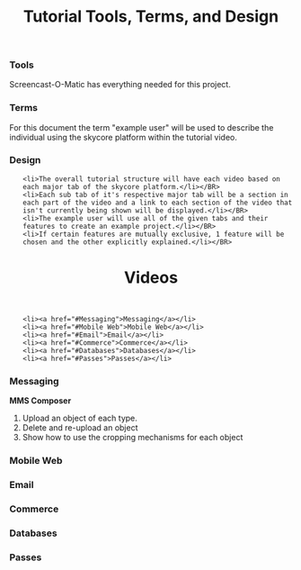 <div align="center"><h1>Tutorial Tools, Terms, and Design</h1></div>

</BR>

<h3>Tools</h3>

<p>Screencast-O-Matic has everything needed for this project.</p>

<h3>Terms</h3>
	
<p>For this document the term "example user" will be used to describe the individual using the skycore platform within the tutorial video.</p>

<h3>Design</h3>

<ul>

	<li>The overall tutorial structure will have each video based on each major tab of the skycore platform.</li></BR>
	<li>Each sub tab of it's respective major tab will be a section in each part of the video and a link to each section of the video that isn't currently being shown will be displayed.</li></BR>
	<li>The example user will use all of the given tabs and their features to create an example project.</li></BR>
	<li>If certain features are mutually exclusive, 1 feature will be chosen and the other explicitly explained.</li></BR>

</ul>

<div align="center"><h1>Videos</h1></div>

</BR>

<ul>

	<li><a href="#Messaging">Messaging</a></li>
	<li><a href="#Mobile Web">Mobile Web</a></li>
	<li><a href="#Email">Email</a></li>
	<li><a href="#Commerce">Commerce</a></li>
	<li><a href="#Databases">Databases</a></li>
	<li><a href="#Passes">Passes</a></li>

</ul>

<h3>Messaging</h3>

<strong>MMS Composer</strong>
<ol>
<li>Upload an object of each type.</li>
<li>Delete and re-upload an object</li>
<li>Show how to use the cropping mechanisms for each object</li>
</ol>
	

<h3><a id="Mobile Web">Mobile Web</a></h3>

<h3><a id="Email">Email</a></h3>

<h3><a id="Commerce">Commerce</a></h3>

<h3><a id="Databases">Databases</a></h3>

<h3><a id="Passes">Passes</a></h3>
